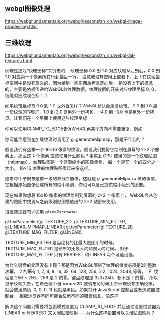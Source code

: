 ## webgl图像处理

https://webglfundamentals.org/webgl/lessons/zh_cn/webgl-image-processing.html


## 三维纹理

https://webglfundamentals.org/webgl/lessons/zh_cn/webgl-3d-textures.html


纹理是通过“纹理坐标”来引用的， 纹理坐标 0.0 到 1.0 对应纹理从左到右，0.0 到 1.0 对应第一个像素所在行到最后一行。 注意我没有使用上或者下，上下在纹理坐标空间中是没有意义的，因为绘制一些东西后再重定向后， 是没有上下的概念的，主要是依据传递给WebGL的纹理数据，纹理数据的开头对应纹理坐标 0, 0， 结尾对应纹理坐标 1, 1

如果纹理坐标再 0.0 到 1.0 之外会怎样？WebGL默认会重复纹理， 0.0 到 1.0 是一份纹理的“拷贝”，1.0 到 2.0 是另外一份拷贝， -4.0 到 -3.0 也是另外一份拷贝。让我们在一个平面上使用这些纹理坐标

你可以使用CLAMP_TO_EDGE告诉WebGL再某个方向不需要重复，例如

你可能注意到在加载纹理时调用了 gl.generateMipmap，那是干什么的？


假设我们有这样一个 16×16 像素的纹理。假设我们要将它绘制在屏幕的 2×2 个像素上，那么这 4 个像素
应该使用什么颜色？事实上 GPU 使用的是一个纹理贴图（mipmap），
纹理贴图是一个逐渐缩小的图像集合， 每一个是前一个的四分之一大小，
16×16 纹理的纹理贴图看起来像这样。

通常每个子图都是前一级的双线性插值，这就是 gl.generateMipmap 做的事情， 它根据原始图像创建所有的缩小级别，你也可以自己提供缩小级别的图像。

现在如果你想将 16x16 像素的纹理绘制到屏幕的 2×2 个像素上， WebGL会从创建的贴图中找到从之前级别贴图插值出的 2×2 贴图来使用。


设置筛选器可以调用 gl.texParameter

gl.texParameteri(gl.TEXTURE_2D, gl.TEXTURE_MIN_FILTER, gl.LINEAR_MIPMAP_LINEAR);
gl.texParameteri(gl.TEXTURE_2D, gl.TEXTURE_MAG_FILTER, gl.LINEAR);

TEXTURE_MIN_FILTER 是当绘制的比最大贴图小的时候。 TEXTURE_MAG_FILTER 是绘制的比最大的贴图大的时候。 对于 TEXTURE_MAG_FILTER 只有 NEAREST 和 LINEAR 两个可选设置。



为什么键盘的纹理没有出现？那是因为WebGL限制了纹理的维度必须是2的整数次幂， 2 的幂有 1, 2, 4, 8, 16, 32, 64, 128, 256, 512, 1024, 2048, 等等。 'F' 纹理是 256 × 256，256 是 2 的幂。键盘纹理是 320x240，都不是 2 的幂， 所以显示纹理失败，在着色器中当 texture2D 被调用的时候由于纹理没有正确设置， 就会使用颜色 (0, 0, 0, 1) 也就是黑色。如果打开 JavaScript 控制台或者浏览器控制台， 根据浏览器不同可能会显示不同的错误信息，像这样



解决这个问题只需要将包裹模式设置为 CLAMP_TO_EDGE 并且通过设置过滤器为 LINEAR or NEAREST 来关闭贴图映射----为什么这样设置可以关闭贴图映射？